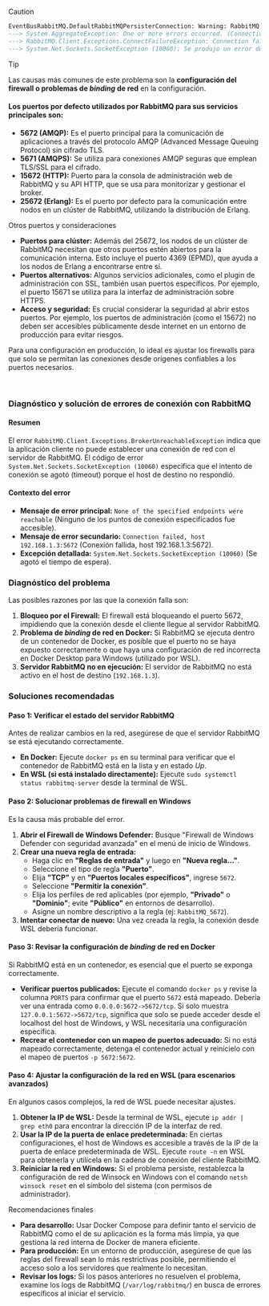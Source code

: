 > [!CAUTION]
> ```sql
> EventBusRabbitMQ.DefaultRabbitMQPersisterConnection: Warning: RabbitMQ.Client.Exceptions.BrokerUnreachableException: None of the specified endpoints were reachable
> ---> System.AggregateException: One or more errors occurred. (Connection failed, host 192.168.1.3:5672)
> ---> RabbitMQ.Client.Exceptions.ConnectFailureException: Connection failed, host 192.168.1.3:5672
> ---> System.Net.Sockets.SocketException (10060): Se produjo un error durante el intento de conexión ya que la parte conectada no respondió adecuadamente tras un periodo de tiempo, o bien se produjo un error en la conexión establecida ya que el host conectado no ha podido responder.
> ```

> [!TIP]
> Las causas más comunes de este problema son la **configuración del firewall o problemas de _binding_ de red** en la configuración.
> #### Los puertos por defecto utilizados por RabbitMQ para sus servicios principales son: 
> 
> *   **5672 (AMQP):** Es el puerto principal para la comunicación de aplicaciones a través del protocolo AMQP (Advanced Message Queuing Protocol) sin cifrado TLS.
> *   **5671 (AMQPS):** Se utiliza para conexiones AMQP seguras que emplean TLS/SSL para el cifrado.
> *   **15672 (HTTP):** Puerto para la consola de administración web de RabbitMQ y su API HTTP, que se usa para monitorizar y gestionar el broker.
> *   **25672 (Erlang):** Es el puerto por defecto para la comunicación entre nodos en un clúster de RabbitMQ, utilizando la distribución de Erlang. 
> 
> Otros puertos y consideraciones 
> 
> *   **Puertos para clúster:** Además del 25672, los nodos de un clúster de RabbitMQ necesitan que otros puertos estén abiertos para la comunicación interna. Esto incluye el puerto 4369 (EPMD), que ayuda a los nodos de Erlang a encontrarse entre sí.
> *   **Puertos alternativos:** Algunos servicios adicionales, como el plugin de administración con SSL, también usan puertos específicos. Por ejemplo, el puerto 15671 se utiliza para la interfaz de administración sobre HTTPS.
> *   **Acceso y seguridad:** Es crucial considerar la seguridad al abrir estos puertos. Por ejemplo, los puertos de administración (como el 15672) no deben ser accesibles públicamente desde internet en un entorno de producción para evitar riesgos. 
> 
> Para una configuración en producción, lo ideal es ajustar los firewalls para que solo se permitan las conexiones desde orígenes confiables a los puertos necesarios. 




<br/>

### Diagnóstico y solución de errores de conexión con RabbitMQ

#### Resumen

El error `RabbitMQ.Client.Exceptions.BrokerUnreachableException` indica que la aplicación cliente no puede establecer una conexión de red con el servidor de RabbitMQ. El código de error `System.Net.Sockets.SocketException (10060)` especifica que el intento de conexión se agotó (timeout) porque el host de destino no respondió. 

#### Contexto del error

*   **Mensaje de error principal:** `None of the specified endpoints were reachable` (Ninguno de los puntos de conexión especificados fue accesible).
*   **Mensaje de error secundario:** `Connection failed, host 192.168.1.3:5672` (Conexión fallida, host 192.168.1.3:5672).
*   **Excepción detallada:** `System.Net.Sockets.SocketException (10060)` (Se agotó el tiempo de espera).

### Diagnóstico del problema

Las posibles razones por las que la conexión falla son:

1.  **Bloqueo por el Firewall:** El firewall está bloqueando el puerto 5672, impidiendo que la conexión desde el cliente llegue al servidor RabbitMQ.
2.  **Problema de _binding_ de red en Docker:** Si RabbitMQ se ejecuta dentro de un contenedor de Docker, es posible que el puerto no se haya expuesto correctamente o que haya una configuración de red incorrecta en Docker Desktop para Windows (utilizado por WSL).
3.  **Servidor RabbitMQ no en ejecución:** El servidor de RabbitMQ no está activo en el host de destino (`192.168.1.3`).

### Soluciones recomendadas

#### Paso 1: Verificar el estado del servidor RabbitMQ

Antes de realizar cambios en la red, asegúrese de que el servidor RabbitMQ se está ejecutando correctamente.

*   **En Docker:** Ejecute `docker ps` en su terminal para verificar que el contenedor de RabbitMQ está en la lista y en estado _Up_.
*   **En WSL (si está instalado directamente):** Ejecute `sudo systemctl status rabbitmq-server` desde la terminal de WSL.

#### Paso 2: Solucionar problemas de firewall en Windows

Es la causa más probable del error.

1.  **Abrir el Firewall de Windows Defender:** Busque "Firewall de Windows Defender con seguridad avanzada" en el menú de inicio de Windows.
2.  **Crear una nueva regla de entrada:**
    *   Haga clic en **"Reglas de entrada"** y luego en **"Nueva regla..."**.
    *   Seleccione el tipo de regla **"Puerto"**.
    *   Elija **"TCP"** y en **"Puertos locales específicos"**, ingrese `5672`.
    *   Seleccione **"Permitir la conexión"**.
    *   Elija los perfiles de red aplicables (por ejemplo, **"Privado"** o **"Dominio"**; evite **"Público"** en entornos de desarrollo).
    *   Asigne un nombre descriptivo a la regla (ej: `RabbitMQ_5672`).
3.  **Intentar conectar de nuevo:** Una vez creada la regla, la conexión desde WSL debería funcionar.

#### Paso 3: Revisar la configuración de _binding_ de red en Docker

Si RabbitMQ está en un contenedor, es esencial que el puerto se exponga correctamente.

*   **Verificar puertos publicados:** Ejecute el comando `docker ps` y revise la columna `PORTS` para confirmar que el puerto `5672` está mapeado. Debería ver una entrada como `0.0.0.0:5672->5672/tcp`. Si solo muestra `127.0.0.1:5672->5672/tcp`, significa que solo se puede acceder desde el localhost del host de Windows, y WSL necesitaría una configuración específica.
*   **Recrear el contenedor con un mapeo de puertos adecuado:** Si no está mapeado correctamente, detenga el contenedor actual y reinícielo con el mapeo de puertos `-p 5672:5672`.

#### Paso 4: Ajustar la configuración de la red en WSL (para escenarios avanzados)

En algunos casos complejos, la red de WSL puede necesitar ajustes.

1.  **Obtener la IP de WSL:** Desde la terminal de WSL, ejecute `ip addr | grep eth0` para encontrar la dirección IP de la interfaz de red.
2.  **Usar la IP de la puerta de enlace predeterminada:** En ciertas configuraciones, el host de Windows es accesible a través de la IP de la puerta de enlace predeterminada de WSL. Ejecute `route -n` en WSL para obtenerla y utilícela en la cadena de conexión del cliente RabbitMQ.
3.  **Reiniciar la red en Windows:** Si el problema persiste, restablezca la configuración de red de Winsock en Windows con el comando `netsh winsock reset` en el símbolo del sistema (con permisos de administrador).

Recomendaciones finales

*   **Para desarrollo:** Usar Docker Compose para definir tanto el servicio de RabbitMQ como el de su aplicación es la forma más limpia, ya que gestiona la red interna de Docker de manera eficiente.
*   **Para producción:** En un entorno de producción, asegúrese de que las reglas del firewall sean lo más restrictivas posible, permitiendo el acceso solo a los servidores que realmente lo necesitan.
*   **Revisar los logs:** Si los pasos anteriores no resuelven el problema, examine los logs de RabbitMQ (`/var/log/rabbitmq/`) en busca de errores específicos al iniciar el servicio.

